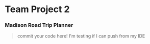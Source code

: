 # Team Project 2
### Madison Road Trip Planner

> commit your code here!
> I'm testing if I can push from my IDE

